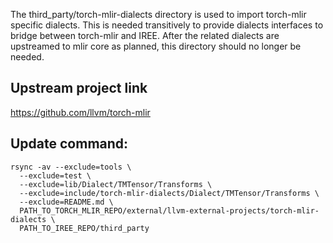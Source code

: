 The third_party/torch-mlir-dialects directory is used to import torch-mlir
specific dialects. This is needed transitively to provide dialects interfaces
to bridge between torch-mlir and IREE. After the related dialects are upstreamed
to mlir core as planned, this directory should no longer be needed.

## Upstream project link
https://github.com/llvm/torch-mlir

## Update command:
```shell
rsync -av --exclude=tools \
  --exclude=test \
  --exclude=lib/Dialect/TMTensor/Transforms \
  --exclude=include/torch-mlir-dialects/Dialect/TMTensor/Transforms \
  --exclude=README.md \
  PATH_TO_TORCH_MLIR_REPO/external/llvm-external-projects/torch-mlir-dialects \
  PATH_TO_IREE_REPO/third_party
```
